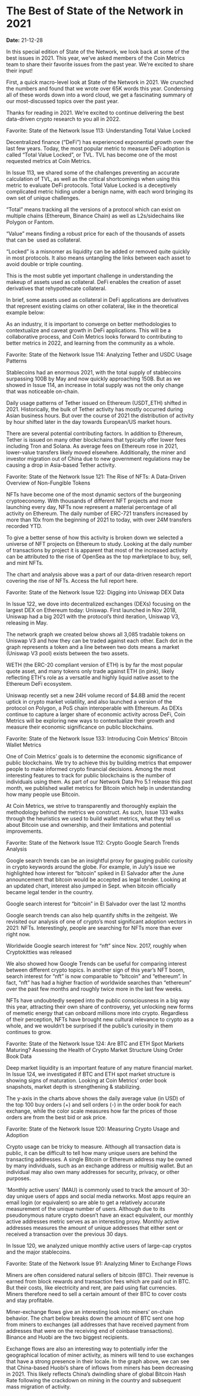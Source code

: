 # The Best of State of the Network in 2021

**Date:** 21-12-28

In this special edition of State of the Network, we look back at some of the best issues in 2021. This year, we’ve asked members of the Coin Metrics team to share their favorite issues from the past year. We're excited to share their input!

First, a quick macro-level look at State of the Network in 2021. We crunched the numbers and found that we wrote over 65K words this year. Condensing all of these words down into a word cloud, we get a fascinating summary of our most-discussed topics over the past year.

Thanks for reading in 2021. We’re excited to continue delivering the best data-driven crypto research to you all in 2022.

Favorite: State of the Network Issue 113: Understanding Total Value Locked

Decentralized finance (“DeFi”) has experienced exponential growth over the last few years. Today, the most popular metric to measure DeFi adoption is called “Total Value Locked”, or TVL. TVL has become one of the most requested metrics at Coin Metrics.

In Issue 113, we shared some of the challenges preventing an accurate calculation of TVL, as well as the critical shortcomings when using this metric to evaluate DeFi protocols. Total Value Locked is a deceptively complicated metric hiding under a benign name, with each word bringing its own set of unique challenges.

“Total” means tracking all the versions of a protocol which can exist on multiple chains (Ethereum, Binance Chain) as well as L2s/sidechains like Polygon or Fantom.

“Value” means finding a robust price for each of the thousands of assets that can be  used as collateral.

“Locked” is a misnomer as liquidity can be added or removed quite quickly in most protocols. It also means untangling the links between each asset to avoid double or triple counting.

This is the most subtle yet important challenge in understanding the makeup of assets used as collateral. DeFi enables the creation of asset derivatives that rehypothecate collateral.

In brief, some assets used as collateral in DeFi applications are derivatives that represent existing claims on other collateral, like in the theoretical example below:

As an industry, it is important to converge on better methodologies to contextualize and caveat growth in DeFi applications. This will be a collaborative process, and Coin Metrics looks forward to contributing to better metrics in 2022, and learning from the community as a whole.

Favorite: State of the Network Issue 114: Analyzing Tether and USDC Usage Patterns

Stablecoins had an enormous 2021, with the total supply of stablecoins surpassing 100B by May and now quickly approaching 150B. But as we showed in Issue 114, an increase in total supply was not the only change that was noticeable on-chain.

Daily usage patterns of Tether issued on Ethereum (USDT_ETH) shifted in 2021. Historically, the bulk of Tether activity has mostly occurred during Asian business hours. But over the course of 2021 the distribution of activity by hour shifted later in the day towards European/US market hours.

There are several potential contributing factors. In addition to Ethereum, Tether is issued on many other blockchains that typically offer lower fees including Tron and Solana. As average fees on Ethereum rose in 2021, lower-value transfers likely moved elsewhere. Additionally, the miner and investor migration out of China due to new government regulations may be causing a drop in Asia-based Tether activity.

Favorite: State of the Network Issue 121: The Rise of NFTs: A Data-Driven Overview of Non-Fungible Tokens

NFTs have become one of the most dynamic sectors of the burgeoning cryptoeconomy. With thousands of different NFT projects and more launching every day, NFTs now represent a material percentage of all activity on Ethereum. The daily number of ERC-721 transfers increased by more than 10x from the beginning of 2021 to today, with over 24M transfers recorded YTD.

To give a better sense of how this activity is broken down we selected a universe of NFT projects on Ethereum to study. Looking at the daily number of transactions by project it is apparent that most of the increased activity can be attributed to the rise of OpenSea as the top marketplace to buy, sell, and mint NFTs.

The chart and analysis above was a part of our data-driven research report covering the rise of NFTs. Access the full report here.

Favorite: State of the Network Issue 122: Digging into Uniswap DEX Data

In Issue 122, we dove into decentralized exchanges (DEXs) focusing on the largest DEX on Ethereum today: Uniswap. First launched in Nov 2018, Uniswap had a big 2021 with the protocol’s third iteration, Uniswap V3, releasing in May.

The network graph we created below shows all 3,085 tradable tokens on Uniswap V3 and how they can be traded against each other. Each dot in the graph represents a token and a line between two dots means a market (Uniswap V3 pool) exists between the two assets.

WETH (the ERC-20 compliant version of ETH) is by far the most popular quote asset, and many tokens only trade against ETH (in pink), likely reflecting ETH's role as a versatile and highly liquid native asset to the Ethereum DeFi ecosystem.

Uniswap recently set a new 24H volume record of $4.8B amid the recent uptick in crypto market volatility, and also launched a version of the protocol on Polygon, a PoS chain interoperable with Ethereum. As DEXs continue to capture a larger share of economic activity across DeFi, Coin Metrics will be exploring new ways to contextualize their growth and measure their economic significance on public blockchains.

Favorite: State of the Network Issue 133: Introducing Coin Metrics’ Bitcoin Wallet Metrics

One of Coin Metrics’ goals is to determine the economic significance of public blockchains. We try to achieve this by building metrics that empower people to make informed crypto financial decisions. Among the most interesting features to track for public blockchains is the number of individuals using them. As part of our Network Data Pro 5.1 release this past month, we published wallet metrics for Bitcoin which help in understanding how many people use Bitcoin.

At Coin Metrics, we strive to transparently and thoroughly explain the methodology behind the metrics we construct. As such, Issue 133 walks through the heuristics we used to build wallet metrics, what they tell us about Bitcoin use and ownership, and their limitations and potential improvements.

Favorite: State of the Network Issue 112: Crypto Google Search Trends Analysis

Google search trends can be an insightful proxy for gauging public curiosity in crypto keywords around the globe. For example, in July’s issue we highlighted how interest for “bitcoin” spiked in El Salvador after the June announcement that bitcoin would be accepted as legal tender. Looking at an updated chart, interest also jumped in Sept. when bitcoin officially became legal tender in the country.

Google search interest for “bitcoin” in El Salvador over the last 12 months

Google search trends can also help quantify shifts in the zeitgeist. We revisited our analysis of one of crypto’s most significant adoption vectors in 2021: NFTs. Interestingly, people are searching for NFTs more than ever right now.

Worldwide Google search interest for “nft” since Nov. 2017, roughly when Cryptokitties was released

We also showed how Google Trends can be useful for comparing interest between different crypto topics. In another sign of this year’s NFT boom, search interest for “nft” is now comparable to “bitcoin” and “ethereum”. In fact, “nft” has had a higher fraction of worldwide searches than “ethereum” over the past few months and roughly twice more in the last few weeks.

NFTs have undoubtedly seeped into the public consciousness in a big way this year, attracting their own share of controversy, yet unlocking new forms of memetic energy that can onboard millions more into crypto. Regardless of their perception, NFTs have brought new cultural relevance to crypto as a whole, and we wouldn’t be surprised if the public’s curiosity in them continues to grow.

Favorite: State of the Network Issue 124: Are BTC and ETH Spot Markets Maturing? Assessing the Health of Crypto Market Structure Using Order Book Data

Deep market liquidity is an important feature of any mature financial market. In Issue 124, we investigated if BTC and ETH spot market structure is showing signs of maturation. Looking at Coin Metrics’ order book snapshots, market depth is strengthening & stabilizing.

The y-axis in the charts above shows the daily average value (in USD) of the top 100 buy orders (+) and sell orders (-) in the order book for each exchange, while the color scale measures how far the prices of those orders are from the best bid or ask price.

Favorite: State of the Network Issue 120: Measuring Crypto Usage and Adoption

Crypto usage can be tricky to measure. Although all transaction data is public, it can be difficult to tell how many unique users are behind the transacting addresses. A single Bitcoin or Ethereum address may be owned by many individuals, such as an exchange address or multisig wallet. But an individual may also own many addresses for security, privacy, or other purposes.

‘Monthly active users’ (MAU) is commonly used to track the amount of 30-day unique users of apps and social media networks. Most apps require an email login (or equivalent) so are able to get a relatively accurate measurement of the unique number of users. Although due to its pseudonymous nature crypto doesn’t have an exact equivalent, our  monthly active addresses metric serves as an interesting proxy. Monthly active addresses measures the amount of unique addresses that either sent or received a transaction over the previous 30 days.

In Issue 120, we analyzed unique monthly active users of large-cap cryptos and the major stablecoins.

Favorite: State of the Network Issue 91: Analyzing Miner to Exchange Flows

Miners are often considered natural sellers of bitcoin (BTC). Their revenue is earned from block rewards and transaction fees which are paid out in BTC. But their costs, like electricity and rent, are paid using fiat currencies. Miners therefore need to sell a certain amount of their BTC to cover costs and stay profitable.

Miner-exchange flows give an interesting look into miners’ on-chain behavior. The chart below breaks down the amount of BTC sent one hop from miners to exchanges (all addresses that have received payment from addresses that were on the receiving end of coinbase transactions). Binance and Huobi are the two biggest recipients.

Exchange flows are also an interesting way to potentially infer the geographical location of miner activity, as miners will tend to use exchanges that have a strong presence in their locale. In the graph above, we can see that China-based Huobi’s share of inflows from miners has been decreasing in 2021. This likely reflects China’s dwindling share of global Bitcoin Hash Rate following the crackdown on mining in the country and subsequent mass migration of activity.